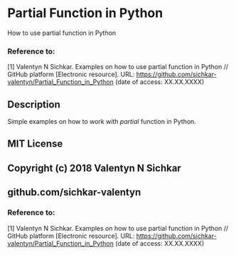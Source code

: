 # Partial Function in Python
How to use partial function in Python

### Reference to:
[1] Valentyn N Sichkar. Examples on how to use partial function in Python // GitHub platform [Electronic resource]. URL: https://github.com/sichkar-valentyn/Partial_Function_in_Python (date of access: XX.XX.XXXX)

## Description
Simple examples on how to work with _partial_ function in Python.

## MIT License
## Copyright (c) 2018 Valentyn N Sichkar
## github.com/sichkar-valentyn
### Reference to:
[1] Valentyn N Sichkar. Examples on how to use partial function in Python // GitHub platform [Electronic resource]. URL: https://github.com/sichkar-valentyn/Partial_Function_in_Python (date of access: XX.XX.XXXX)
